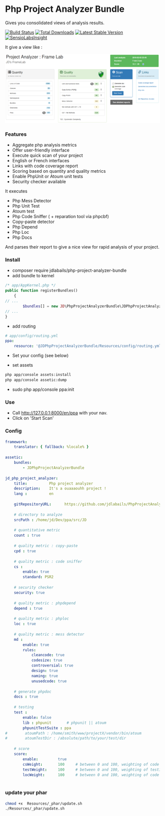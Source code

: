 # Php Project Analyzer Bundle

Gives you consolidated views of analysis results.


[![Build Status](https://travis-ci.org/jdlabails/PhpProjectAnalyzerBundle.svg?branch=master)](https://travis-ci.org/jdlabails/PhpProjectAnalyzerBundle)
[![Total Downloads](https://poser.pugx.org/jdlabails/php-project-analyzer-bundle/d/total.png)](https://packagist.org/packages/jdlabails/php-project-analyzer-bundle)
[![Latest Stable Version](https://poser.pugx.org/jdlabails/php-project-analyzer-bundle/v/stable.png)](https://packagist.org/packages/jdlabails/php-project-analyzer-bundle)
[![SensioLabsInsight](https://insight.sensiolabs.com/projects/3b03dad9-01a6-4d9e-8cb5-72a2fc8190dc/mini.png)](https://insight.sensiolabs.com/projects/3b03dad9-01a6-4d9e-8cb5-72a2fc8190dc)


It give a view like :

![](https://raw.githubusercontent.com/jdlabails/PhpProjectAnalyzerBundle/master/ppaIndex.png)


### Features
 - Aggregate php analysis metrics
 - Offer user-friendly interface
 - Execute quick scan of your project
 - English or French interfaces
 - Links with code coverage report
 - Scoring based on quantity and quality metrics
 - Enable PhpUnit or Atoum unit tests
 - Security checker available


It executes
 - Php Mess Detector
 - Php Unit Test
 - Atoum test
 - Php Code Sniffer ( + reparation tool via phpcbf)
 - Copy-paste detector
 - Php Depend
 - Php Loc
 - Php Docs

And parses their report to give a nice view for rapid analysis of your project.

### Install
 - composer require jdlabails/php-project-analyzer-bundle
 - add bundle to kernel
```php
/* app/AppKernel.php */
public function registerBundles()
    {
// ...
        $bundles[] = new JD\PhpProjectAnalyzerBundle\JDPhpProjectAnalyzerBundle();
// ...
}
```
 - add routing
```yaml
# app/config/routing.yml
ppa:
    resource: '@JDPhpProjectAnalyzerBundle/Resources/config/routing.yml'
```


 - Set your config (see below)

 - set assets
```bash
php app/console assets:install
php app/console assetic:dump
```

 - sudo php app/console ppa:init

### Use
 - Call http://127.0.0.1:8000/en/ppa with your nav.
 - Click on 'Start Scan'

### Config

```yml
framework:
    translator: { fallback: %locale% }

assetic:
    bundles:        
        - JDPhpProjectAnalyzerBundle

jd_php_project_analyzer:
    title:          Php project analyzer
    description:    It's a ouaaaouhh project !
    lang :          en

    gitRepositoryURL:      https://github.com/jdlabails/PhpProjectAnalyzerBundle

    # directory to analyze
    srcPath : /home/jd/Dev/ppa/src/JD

    # quantitative metric
    count : true

    # quality metric : copy-paste
    cpd : true

    # quality metric : code sniffer
    cs :
        enable: true
        standard: PSR2

    # security checker
    security: true

    # quality metric : phpdepend
    depend : true

    # quality metric : phploc
    loc : true

    # quality metric : mess detector
    md :
        enable: true
        rules:
            cleancode: true
            codesize: true
            controversial: true
            design: true
            naming: true
            unusedcode: true

    # generate phpdoc
    docs : true

    # testing
    test :
        enable: false
        lib : phpunit       # phpunit || atoum
        phpunitTestSuite : ppa
#        atoumPath : /home/smith/www/projectX/vendor/bin/atoum
#        atoumTestDir : /absolute/path/to/your/test/dir

    # score
    score:
        enable:         true
        csWeight:       100     # between 0 and 100, weighting of code sniffer
        testWeight:     100     # between 0 and 100, weighting of testing
        locWeight:      100     # between 0 and 100, weighting of code coverage
        
```


### update your phar

```bash
chmod +x  Resources/_phar/update.sh
./Resources/_phar/update.sh
```
